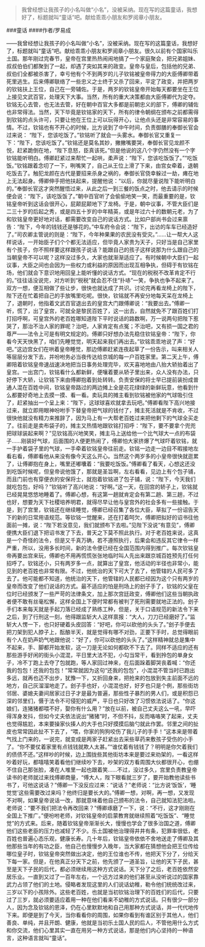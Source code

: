 > 我曾经想让我孩子的小名叫做“小名”，没被采纳。现在写的这篇童话，我想好了，标题就叫“童话”吧。献给乖乖小朋友和罗阅章小朋友。

###童话
####作者/罗易成

——我曾经想让我孩子的小名叫做“小名”，没被采纳。现在写的这篇童话，我想好了，标题就叫“童话”吧。献给乖乖小朋友和罗阅章小朋友。很久以前有个国家叫乐土国。那年刚过完春节，皇帝在宫里热热闹闹地搞了一个家庭聚会，把兄弟姐妹、叔叔伯伯们都聚到了一起，却遇了突如其来的政变。皇帝与皇后，包括他的兄弟、叔伯们全都被杀害了，幸亏他有个不到两岁的儿子钦铭被皇帝得力的大臣傅卿带着死里逃生。后来傅卿联络了一些忠义之士终于又杀了回来，平定了政变，并把两岁的钦铭扶上王位，自己在一旁辅佐。于是，两岁的钦铭皇帝开始每天都要坐在王位上接见文武百官，处理天下大事。当然，所有的重大决策都由大臣傅卿代为定夺。钦铭无心去管，也无法去管，好在朝中百官大多都是前朝忠义的部下，傅卿的辅佐也非常得法。当然，天下毕竟是钦铭家的天下，所有的律令朝纲在颁布之前都需得到钦铭的点头许可，只要让他在王位上可以玩得开心，让他点头还是非常容易的事情。不过，钦铭也有不开心的时候，比方说到了中午时间，负责御膳的奉御长官会过来说： “陛下，您该吃饭了。”钦铭听了就会一头雾水。奉御长官又重复一下：“陛下，您该吃饭了。”钦铭还是莫名其妙，撇撇嘴要哭，奉御长官见龙颜不悦，赶紧跪倒在地，“陛下息怒，臣真该死。”但是他说的这八个字仍然没有一个字钦铭能听明白。傅卿赶紧过来帮忙一起哄，柔声说：“陛下，您该吃饭饭了。”“吃饭饭。”钦铭跟着念叨了一下，咧嘴笑了，自己从王位上滑了下来，由宫女牵着，退朝吃饭去了。触犯龙颜在古代是要招来杀身之祸的，奉御长官侥幸躲过一劫，瘫在地上无法起身。傅卿伸手把他扶起来，提醒他说：“以后，你就尽量说陛下能听明白的。”奉御长官这才突然醒悟过来，从此之后一到三餐的饭点之时，他去请示的时候便会说：“陛下，该吃饭饭了。”朝中百官听了会偷偷地笑一笑，而最重要的是，钦铭皇帝听到这话会很开心，屁颠屁颠地下了龙椅。于是，朝中议事，不管大臣们是二三十岁的后起之秀，或是四五十岁的中年精英，或是年过六十的数朝元老，为了和钦铭皇帝更好地对话，都需要改变自己的说话方式。比如户部尚书会过来禀告：“陛下，今年的钱钱还是够花的。”中车府令会说：“陛下，出访的车车已经造好了。”司农卿主管说的则是：“陛下，今年种果果的农民没有受灾。”……让一帮大人这样说话，一开始臣子们个个都无法适应，但毕竟人家贵为天子，只好当是自己家里有个孩子，你不照样要这样跟孩子说话？能跟自己的孩子这样说那为什么跟自己的当朝皇帝不可以呢？这样没过多久，大家也就渐渐适应了。有时候朝中大臣们一起议事，大臣之间也会因为一些权力或利益的原因而出现互相争执，但碍于有钦铭在场，他们就会下意识地用回皇上能听懂的说话方式。“现在的税税不改革肯定不行的。”往往话没说完，对方听到“税税”就会忍不住“扑哧”一笑，争执也争不起来了。双方一想，便互相做了些让步，很快也就达成了共识。讨论完再看龙椅上的陛下，陛下还在忙着把自己的手放嘴里吃呢。很快，钦铭就不再安分地每天呆在龙椅上了，退朝时，他指着文武百官退出去的皇宫大门跟傅卿说：“我要出去。”傅卿一听，慌了，出了皇宫，可就全是黎民百姓了，这一出去，自然就免不了跟百姓们打打招呼啊，可皇宫外的老百姓哪知道陛下平时说话的路数啊，万一说两句把陛下惹哭了，那治不治人家的罪呢？治吧，人家肯定有点冤；不治吧，又有损一国之君的尊严——法令上可是有明文规定的。傅卿只好想办法先稳住钦铭皇帝：“陛下，你看今天天快黑了，咱们先睡觉觉，明天起来我们再出去。”钦铭乖乖地说了声：“好吧。”这边宫女们在哄着皇帝睡觉，那边傅卿赶紧连夜起草了一份告示，叫来相关人等层层分发下去，并吩咐务必当夜传达给京城的每一户百姓家里。第二天上午，傅卿陪着钦铭皇帝速战速决地把当日事务处理完毕，欢天喜地地由八抬大轿抬着出了皇宫。一出宫门，钦铭看什么都新鲜，便嚷着要从轿子里出来，众人没有办法，只好停下大轿，让钦铭下来由傅卿抱着到处转转。负责安保的将士早已提前装扮成普通人混在百姓中间，钦铭皇帝路过的两边摊上全是花花绿绿的新鲜玩意，他看到什么都要好奇地上去摸一摸、看一看。卖玩具的摊主看到钦铭被他家的气球吸引住了，赶紧抽出一个呈上来：“陛下，这球球喜欢就拿去玩吧。”傅卿看陛下高兴地接过来，就立即用眼神吩咐手下替皇帝把气球的钱付了，摊主死活就是不肯收，不过很快他就没有精力来推辞了，因为马上有一大帮老百姓过来把他剩下的气球全买走了。往前走是卖布袋子的，摊主又热情地跟钦铭打招呼：“陛下，要不要拿个兜兜把球球装起来啊？”见钦铭高兴地笑笑，摊主马上送给他一个比气球大一点的布袋子……刚装好气球，后面围的人便更热闹了，傅卿怕大家挤爆了气球吓着钦铭，就一手护着袋子里的气球，一手牵着钦铭皇帝往前走。钦铭一边走一边目不暇接地左看右看，傅卿看他从来没有像今天这么开心。当然这个两岁多的小皇帝很快就逛累了，让傅卿抱在身上，嘴里还嘟囔着：“我要吃饭饭。”傅卿看了看天，心想这还没到吃饭时候呢，但皇帝说他饿了，那就是圣旨啊，左右看看，见边上有个包子铺，而且门前也有穿便衣的安保将士，就抱着钦铭进了包子铺，说：“陛下，今天我们就吃包包，好吗？”钦铭听了高兴地说：“好啊。”这一天，在回宫的轿子上，钦铭就已经晃晃悠悠地睡着了。傅卿心想，有这第一趟就肯定会有第二趟、第三趟，不过也好，想要为天下社稷培养明君，就得尽早让他与皇宫外的社会多有一些接触。于是，到了宫里，钦铭还在继续睡觉，傅卿已经召集了各位大臣，草拟了一份诏告天下的新的日常用语规范。等钦铭一觉醒来，还在打着呵欠，傅卿把拟好的诏书往他面前一摊，说：“陛下若没意见，我们就颁布下去啦。”见陛下没说“有意见”，傅卿便携大臣们退下把诏书发了下去，普天之下莫不照此执行。对于老百姓来说，这真是一个奇怪的法令，但是又千真万确，若不遵照执行，后果会和违反其它律令一样严重，所以，没用多长时间，新的法令便已经在全国范围内得到推广。每次钦铭皇帝再要出宫来玩，傅卿也不用再慌慌张张地临时叫人先出来跟京城百姓预先打任何招呼了。钦铭还小，只有两岁多一点，就算出了皇宫，他活动的半径也非常小，能见到的老百姓也非常有限。不过，他统治的天下可大了去了，他管辖的人民可多了去了。他可能都不知道，他统治的天下，他管辖的人民都已经因为这个只有两岁的皇帝而改变了他们说话的方式。最不适应的怕是刑场上的刽子手了，钦铭的父皇在位时已经颁发了一些严苛的法律条文，加上那次宫廷政变，傅卿他们这些当朝执政者便不敢有丝毫松懈，这样全国上下便时常都有被判了死刑需要就地正法的。刽子手们本来每天就是手起刀落已经成了熟练工种，但是，关于口语规范的新法令下来之后，到了行刑这一刻，他得跟监斩大人这样禀报：“大人，刀刀已经磨好了。”监斩大人愣一下，也只好硬着头皮回答：“好吧，你可以砍他的头头了。”刽子手便去把刀架到犯人脖子上，酝酿半天，就是觉得有哪不对劲，正要下手时，总觉得眼前有个人在奶声奶气地跟他说：“好了，你可以砍他的头头了。”这样精神就总是集中不起来，手、脚都开始发软，这一刀是无论如何都砍不下去了。同样不适应的还有那些游手好闲的街头小混混，平日里大法不犯，小勾当常干，看到拎包的单身女子，冷不丁跑上去夺了包就跑，等人家回过神来，在后面跺着脚哭丧着喊：“你还我的包包！还我的包包！”常常就因为这句“还我的包包”，小混混不管当时已跑出多远，就再也迈不出步，犹豫一下，又折回身来，把抢来的包放到失主前面不远的地方，自己灰溜溜地走了。刽子手也好，小混混也好，好歹也只是个例，那些街坊邻居、婆媳夫妻间居家过日子才是最为普遍，那些性子暴烈的男人们，或是积怨已深的邻里们，慑于法令不可侵犯的威严，平日也只好改了习惯依法说话了。“你这娘们，连猪猪都喂不好，娶你有什么用？”放在以前，被自己丈夫这么一吼，早吓得浑身发抖，但如今丈夫依法说出“猪猪”时，不但不抖，反而咯咯笑了起来，丈夫也觉得尴尬，本来要操家伙揍人的大手也只好摸摸后脑勺就此作罢。邻里之间的扯皮也常常因此扯不下去了，“喂，你家的狗狗咬伤了我儿子的手手！”这本来是带着气找上门来的，一说完，就变成是两家子赶紧出去采些草药来敷孩子受伤的小手了。“你不要仗着家里有点钱钱就欺人太甚。”“谁仗着有钱钱了？明明是你欠着我们的债债不还。”这样吵的时候，边上围拢些其他街坊本来是要过来劝架的，一看这样吵着好玩，都嘻嘻笑着看他们继续吵下去，吵架的双方看周围大伙都很开心，也绷不住自己那张脸，凑在人堆里一起也跟着笑……不过，没过多久，宫里负责教皇帝读书的老师就过来找傅卿商量，“傅大人，陛下眼看就三岁了，要开始教他读些书书了，可他这说话？”傅卿一下没反应过来：“说话？”老师说：“比方说‘饭饭’，‘睡觉觉’这些需要改过来吗？他终归是要长大的。”傅卿一想，对啊，再一想，又发现不对啊，如果皇帝说话一改，那就意味着他自己颁布的法令，自己就知法犯法啦。老师说：“要不我们把法令再改回来？”傅卿琢磨了一下，说：“不行，这才刚刚在全国上下推广。”便吩咐老师，对钦铭皇帝的启蒙教育就继续照着“吃饭饭”、“睡觉觉”的方式来。后来，随着钦铭皇帝渐渐长大，慢慢也学会了很多治国之道，傅卿他们这些老臣的压力也减轻了不少。乐土国被他治理得井井有条，犯罪率很低，老百姓也普遍心态乐观，健康长寿。几十年后，钦铭皇帝依依不舍地送走了傅卿及其他那些当年的有功之臣，他自己也慢慢步入晚年，当大家都在猜想他会把王位传给哪位皇子时，钦铭皇帝突然做出决定，他的王位谁也不传，他把天下分了，分给天下每一家。但是，在他真正分天下之前，他先颁了一道圣旨，让他的天下子民，甚至是天下子民的后代，都必须继续用这种方式说话。天下分了之后，老百姓依然安居乐业。一直到又过了一百年左右，一个远方过来的他们甚至从没听说过的国家靠武力占领了他们的土地。侵略者发现这里的人们说话幼稚，勒令他们统统改过来，三岁以下的小孩除外。这些老百姓，也就是当初钦铭治理下的百姓们的后代，只要过了三岁，就必须要适应着用一种在他们看来不幼稚的方式说话。只有很少一部分人，因为念及钦铭的恩泽，仍在心里默默地和自己用那种方式说话，并一代代地传下来。即便是到了今天，当你看看你的周围，如果你看到有谁区别于其他人，他们善良、单纯，并且开朗、健康，他就是当初乐土国人民的后人，不管他用什么方式和你交流，他们心里其实一直在用另一种方式说话，那是他们内心坚持的一种语言，这种语言就叫“童话”。 